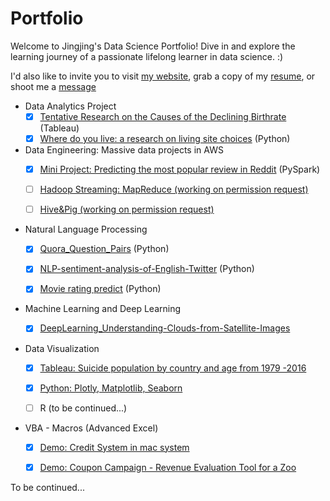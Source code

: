 # Portfolio
Welcome to Jingjing's Data Science Portfolio! Dive in and explore the learning journey of a passionate lifelong learner in data science. :)

I'd also like to invite you to visit [my website](http://jingjingl.georgetown.domains/), grab a copy of my [resume](https://github.com/JLin-data/portfolio/blob/master/Lin%2C%20Jingjing_Resume_v3.pdf), or shoot me a [message](mailto:isjingjing.lin@gmail.com)  



   <!-- (This is new repository for my data science work, it is still under construction and updated frequently!) -->



<!-- [Data Engineering: Massive data projects in AWS] (https://github.com/JJJJJingL/dataEngineering-AWS) --> 

* Data Analytics Project
  - [x] [Tentative Research on the Causes of the Declining Birthrate](https://github.com/JJJJJingL/DataVisualizationDemo) (Tableau)  
  - [x] [Where do you live: a research on living site choices](https://github.com/JJJJJingL/Where-should-you-live-for-your-health) (Python) 

* Data Engineering: Massive data projects in AWS
  - [x] [Mini Project: Predicting the most popular review in Reddit](https://github.com/JJJJJingL/ANLY502MassiveData-reddit-comments-id) (PySpark)  
  - [ ] [Hadoop Streaming: MapReduce (working on permission request)](https://github.com/gu-anly502/spring2019-a2-JJJJJingL)
  - [ ] [Hive&Pig (working on permission request)](https://github.com/gu-anly502/spring2019-a3-JJJJJingL)


* Natural Language Processing 
  - [x] [Quora_Question_Pairs](https://github.com/KoalaChelsea/Quora_Question_Pairs) (Python)  
  - [x] [NLP-sentiment-analysis-of-English-Twitter](https://github.com/KoalaChelsea/NLP-sentiment-analysis-of-English-Twitter) (Python) 
  - [x] [Movie rating predict](https://github.com/JJJJJingL/movie_ratings) (Python) 


* Machine Learning and Deep Learning
  - [x] [DeepLearning_Understanding-Clouds-from-Satellite-Images](https://github.com/JJJJJingL/DeepLearning_Understanding-Clouds-from-Satellite-Images)


* Data Visualization
  - [x] [Tableau: Suicide population by country and age from 1979 -2016](http://jingjingl.georgetown.domains/503HW3.html)
  - [x] [Python: Plotly, Matplotlib, Seaborn](http://jingjingl.georgetown.domains/HWpre.html)
  - [ ] R (to be continued...)

  
 
* VBA - Macros (Advanced Excel)
  - [x] [Demo: Credit System in mac system](https://youtu.be/zPP6EvdQZzU) 
  - [x] [Demo: Coupon Campaign - Revenue Evaluation Tool for a Zoo](https://youtu.be/vDbzNU8ojGw) 
  


To be continued... 
